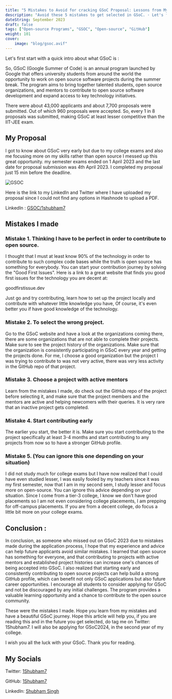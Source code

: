 ```yaml
---
title: "5 Mistakes to Avoid for cracking GSoC Proposal: Lessons from My GSoC'23 Experience"
description: "Avoid these 5 mistakes to get selected in GSoC. · Let's first start with a quick intro about what GSoC is : So, GSoC (Google Summer of Code) is an annual..."
dateString: September 2023
draft: false
tags: ["Open-source Programs", "GSOC", "Open-source", "GitHub"]
weight: 101
cover:
    image: "blog/gsoc.avif"
---
```


Let's first start with a quick intro about what GSoC is :

So, GSoC (Google Summer of Code) is an annual program launched by Google that offers university students from around the world the opportunity to work on open source software projects during the summer break. The program aims to bring together talented students, open source organizations, and mentors to contribute to open source software development and expand access to key technology initiatives.

There were about 43,000 applicants and about 7,700 proposals were submitted. Out of which 960 proposals were accepted. So, every 1 in 8 proposals was submitted, making GSoC at least lesser competitive than the IIT-JEE exam.

## My Proposal
I got to know about GSoC very early but due to my college exams and also me focusing more on my skills rather than open source I messed up this great opportunity. my semester exams ended on 1 April 2023 and the last date for proposal submission was 4th April 2023. I completed my proposal just 15 min before the deadline.

![GSOC](/blog/gsoc2.avif)

Here is the link to my LinkedIn and Twitter where I have uploaded my proposal since I could not find any options in Hashnode to upload a PDF.

LinkedIn : [GSOC/1shubham7](https://www.linkedin.com/posts/shubham-singh-maha-5a002b20b_gsoc23-proposal-activity-7062463478577381376-HW4U?utm_source=share&utm_medium=member_desktop)

## Mistakes I made

### Mistake 1. Thinking I have to be perfect in order to contribute to open source.

I thought that I must at least know 90% of the technology in order to contribute to such complex code bases while the truth is open source has something for everybody. You can start your contribution journey by solving the "Good First Issues". Here is a link to a great website that finds you good first issues for the technology you are decent at:

goodfirstissue.dev

Just go and try contributing, learn how to set up the project locally and contribute with whatever little knowledge you have, Of course, it's even better you if have good knowledge of the technology.

### Mistake 2. To select the wrong project.

Go to the GSoC website and have a look at the organizations coming there, there are some organizations that are not able to complete their projects. Make sure to see the project history of the organizations. Make sure that the organization is consistently participating in GSoC every year and getting the projects done. For me, I choose a good organization but the project I was trying to contribute to was not very active, there was very less activity in the GitHub repo of that project.

### Mistake 3. Choose a project with active mentors

Learn from the mistakes I made, do check out the GitHub repo of the project before selecting it, and make sure that the project members and the mentors are active and helping newcomers with their queries. It is very rare that an inactive project gets completed.

### Mistake 4. Start contributing early

The earlier you start, the better it is. Make sure you start contributing to the project specifically at least 3-4 months and start contributing to any projects from now so to have a stronger GitHub profile.

### Mistake 5. (You can ignore this one depending on your situation)

I did not study much for college exams but I have now realized that I could have even studied lesser, I was easily fooled by my teachers since it was my first semester, now that I am in my second sem, I study lesser and focus more on open-source. You can ignore this advice depending on your situation. Since I come from a tier-3 college, I know we don't have good placements so I am not even considering college placements, I am prepping for off-campus placements. If you are from a decent college, do focus a little bit more on your college exams.

## Conclusion :

In conclusion, as someone who missed out on GSoC 2023 due to mistakes made during the application process, I hope that my experience and advice can help future applicants avoid similar mistakes. I learned that open source has something for everyone, and that contributing to projects with active mentors and established project histories can increase one's chances of being accepted into GSoC. I also realized that starting early and consistently contributing to open source projects can help build a strong GitHub profile, which can benefit not only GSoC applications but also future career opportunities. I encourage all students to consider applying for GSoC and not be discouraged by any initial challenges. The program provides a valuable learning opportunity and a chance to contribute to the open source community.

These were the mistakes I made. Hope you learn from my mistakes and have a beautiful GSoC journey. Hope this article will help you, if you are reading this and in the future you get selected, do tag me on Twitter: 1Shubham7. I will also be applying for GSoC2024, in the second year of my college.

I wish you all the luck with your GSoC. Thank you for reading.

## My Socials

Twitter: [1Shubham7](https://twitter.com/1shubham7)

GitHub: [1Shubham7](https://github.com/1Shubham7)

LinkedIn: [Shubham Singh](https://www.linkedin.com/in/1shubham7/)